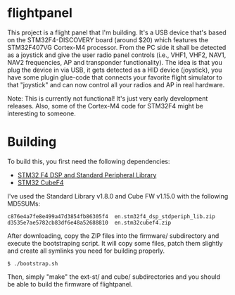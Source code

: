 flightpanel
===========

This project is a flight panel that I'm building. It's a USB device that's
based on the STM32F4-DISCOVERY board (around $20) which features the
STM32F407VG Cortex-M4 processor. From the PC side it shall be detected as a
joystick and give the user radio panel controls (i.e., VHF1, VHF2, NAV1, NAV2
frequencies, AP and transponder functionality).  The idea is that you plug the
device in via USB, it gets detected as a HID device (joystick), you have some
plugin glue-code that connects your favorite flight simulator to that
"joystick" and can now control all your radios and AP in real hardware.

Note: This is currently not functional! It's just very early development
releases. Also, some of the Cortex-M4 code for STM32F4 might be interesting to
someone.

Building
========
To build this, you first need the following dependencies:

  * [STM32 F4 DSP and Standard Peripheral Library](http://www.st.com/en/embedded-software/stm32-standard-peripheral-libraries.html)
  * [STM32 CubeF4](http://www.st.com/en/embedded-software/stm32cube-embedded-software.html)

I've used the Standard Library v1.8.0 and Cube FW v1.15.0 with the following MD5SUMs:

```
c876e4a7fe8e499a47d3854fb86305f4  en.stm32f4_dsp_stdperiph_lib.zip
d3535e7ae5782cb83df6e48a52688810  en.stm32cubef4.zip
```

After downloading, copy the ZIP files into the firmware/ subdirectory and
execute the bootstraping script. It will copy some files, patch them slightly
and create all symlinks you need for building properly.

```
$ ./bootstrap.sh
```

Then, simply "make" the ext-st/ and cube/ subdirectories and you should be able
to build the firmware of flightpanel.
